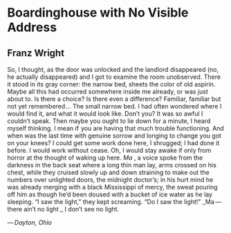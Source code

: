 # Boardinghouse with No Visible Address
## Franz Wright
So, I thought,
as the door was unlocked
and the landlord disappeared (no,
he actually disappeared)
and I got to examine the room
unobserved. There
it stood
in its gray corner:
the narrow bed, sheets
the color of old aspirin.
Maybe all this had occurred
somewhere inside me
already, or
was just about to.
Is there a choice?
Is there
even a difference? Familiar,
familiar but not
yet remembered ...
The small narrow bed.
I had often wondered
where I would find it, and
what it would look like.
Don’t you?
It was so awful
I couldn’t speak. Then
maybe you ought to lie down for a minute, I heard myself
thinking. I mean
if  you are having that much trouble
functioning. And when
was the last time
with genuine sorrow
and longing to change
you got on your knees?
I could get some work done
here, I shrugged;
I had done it before.
I would work without cease.
Oh, I would stay awake
if only from horror
at the thought of waking
up here. _Ma_ ,
a voice spoke from the darkness
in the back seat where
a long thin man lay,
arms crossed
on his chest,
while they cruised slowly up and down
straining to make out the numbers
over unlighted doors,
the midnight doctor’s;
in his hurt mind
he was already merging
with a black Mississippi
of mercy, the sweat pouring off him
as though he’d been doused
with a bucket of ice water
as he lay sleeping. “I saw the light,”
they kept screaming. “Do
I saw the light!”
 _Ma — there ain’t no light
_
I don’t see no light.



_— Dayton, Ohio_